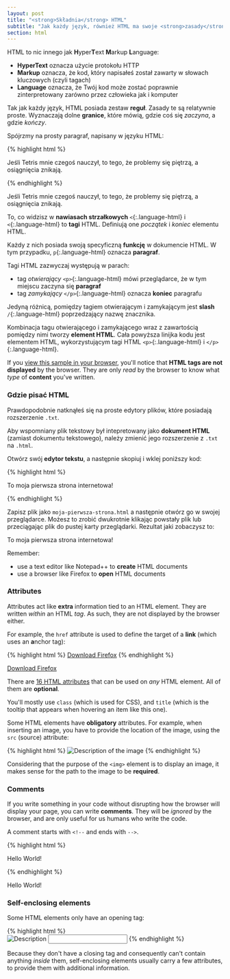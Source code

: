```yaml
---
layout: post
title: "<strong>Składnia</strong> HTML"
subtitle: "Jak każdy język, również HTML ma swoje <strong>zasady</strong>"
section: html
---
```


HTML to nic innego jak **H**yper**T**ext **M**arkup **L**anguage:

* **HyperText** oznacza użycie protokołu HTTP
* **Markup** oznacza, że kod, który napisałeś został zawarty w słowach kluczowych (czyli tagach)
* **Language** oznacza, że Twój kod może zostać poprawnie zinterpretowany zarówno przez człowieka jak i komputer

Tak jak każdy język, HTML posiada zestaw **reguł**. Zasady te są relatywnie proste. Wyznaczają dolne **granice**, które mówią, gdzie coś się _zaczyna_, a gdzie _kończy_.

Spójrzmy na prosty paragraf, napisany w języku HTML:

{% highlight html %}
<p>Jeśli Tetris mnie czegoś nauczył, to tego, że problemy się piętrzą, a osiągnięcia znikają.</p>
{% endhighlight %}

<div class="result"><p>Jeśli Tetris mnie czegoś nauczył, to tego, że problemy się piętrzą, a osiągnięcia znikają.</p></div>

To, co widzisz w **nawiasach strzałkowych** `<`{:.language-html} i `<`{:.language-html} to **tagi** HTML. Definiują one _początek_ i _koniec_ elementu HTML.

Każdy z nich posiada swoją specyficzną **funkcję** w dokumencie HTML. W tym przypadku, `p`{:.language-html} oznacza **paragraf**.

Tagi HTML zazwyczaj występują w parach:

* tag _otwierający_ `<p>`{:.language-html} mówi przeglądarce, że w tym miejscu zaczyna się **paragraf**
* tag _zamykający_ `</p>`{:.language-html} oznacza **koniec** paragrafu

Jedyną różnicą, pomiędzy tagiem otwierającym i zamykającym jest **slash** `/`{:.language-html} poprzedzający nazwę znacznika.

Kombinacja tagu otwierającego i zamykającego wraz z zawartością pomiędzy nimi tworzy **element HTML**. Cała powyższa linijka kodu jest elementem HTML, wykorzystującym tagi HTML `<p>`{:.language-html} i `</p>`{:.language-html}.


If you [view this sample in your browser](/html/sample-paragraph.html), you'll notice that **HTML tags are not displayed** by the browser. They are only _read_ by the browser to know what _type_ of **content** you've written.

### Gdzie pisać HTML

Prawdopodobnie natknąłeś się na proste edytory plików, które posiadają rozszerzenie `.txt`.

Aby wspomniany plik tekstowy był intepretowany jako **dokument HTML** (zamiast dokumentu tekstowego), należy zmienić jego rozszerzenie z `.txt` na `.html`.

Otwórz swój **edytor tekstu**, a następnie skopiuj i wklej poniższy kod:

{% highlight html %}
<p>To moja pierwsza strona internetowa!</p>
{% endhighlight %}

Zapisz plik jako `moja-pierwsza-strona.html` a następnie otwórz go w swojej przeglądarce. Możesz to zrobić dwukrotnie klikając powstały plik lub przeciągając plik do pustej karty przeglądarki. Rezultat jaki zobaczysz to:

<div class="result"><p>To moja pierwsza strona internetowa!</p></div>

Remember:

* use a text editor like Notepad++ to **create** HTML documents
* use a browser like Firefox to **open** HTML documents

### Attributes

Attributes act like **extra** information tied to an HTML element. They are written _within_ an HTML _tag_. As such, they are not displayed by the browser either.

For example, the `href` attribute is used to define the target of a **link** (which uses an **a**nchor tag): 

{% highlight html %}
<a href="http://www.mozilla.com/firefox">Download Firefox</a>
{% endhighlight %}

<div class="result"><a href="http://www.mozilla.com/firefox">Download Firefox</a></div>

There are [16 HTML attributes](https://developer.mozilla.org/en-US/docs/Web/HTML/Global_attributes) that can be used on _any_ HTML element. All of them are **optional**.

You'll mostly use `class` (which is used for CSS), and `title` (which is the tooltip that appears when hovering an item like this one).

Some HTML elements have **obligatory** attributes. For example, when inserting an image, you have to provide the location of the image, using the `src` (source) attribute:

{% highlight html %}
<img src="#" alt="Description of the image">
{% endhighlight %}

Considering that the purpose of the `<img>` element is to display an image, it makes sense for the path to the image to be **required**.

### Comments

If you write something in your code without disrupting how the browser will display your page, you can write **comments**. They will be _ignored_ by the browser, and are only useful for us humans who write the code.

A comment starts with `<!--` and ends with `-->`.

{% highlight html %}
<!-- This sentence will be ignored by the browser -->
<p>Hello World!</p>
{% endhighlight %}

<div class="result"><p>Hello World!</p></div>

### Self-enclosing elements

Some HTML elements only have an opening tag:

{% highlight html %}
<br> <!-- line-break -->
<img src="http://placehold.it/50x50" alt="Description"> <!-- image -->
<input type="text"> <!-- text input -->
{% endhighlight %}

Because they don't have a closing tag and consequently can't contain anything _inside_ them, self-enclosing elements usually carry a few attributes, to provide them with additional information.
